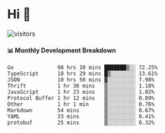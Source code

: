 # Hi 👋
 
![visitors](https://visitor-badge.glitch.me/badge?page_id=sorcererxw.sorcererx)

#### 📊 Monthly Development Breakdown

<!--START_SECTION:waka-->
```text
Go              98 hrs 10 mins ███████▒░░ 72.25%
TypeScript      18 hrs 29 mins █▒░░░░░░░░ 13.61%
JSON            10 hrs 50 mins ▓░░░░░░░░░ 7.98%
Thrift          1 hr 36 mins   ▒░░░░░░░░░ 1.18%
JavaScript      1 hr 23 mins   ▒░░░░░░░░░ 1.02%
Protocol Buffer 1 hr 12 mins   ▒░░░░░░░░░ 0.89%
Other           1 hr 1 min     ▒░░░░░░░░░ 0.76%
Markdown        54 mins        ▒░░░░░░░░░ 0.67%
YAML            33 mins        ▒░░░░░░░░░ 0.41%
protobuf        25 mins        ▒░░░░░░░░░ 0.32%
```
<!--END_SECTION:waka-->
